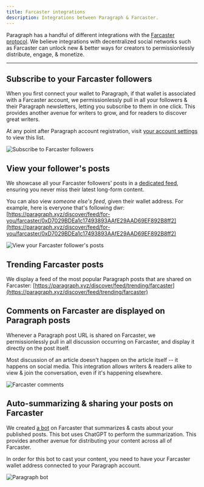 ```yaml
---
title: Farcaster integrations
description: Integrations between Paragraph & Farcaster.
---
```


Paragraph has a handful of different integrations with the [Farcaster protocol](https://www.farcaster.xyz/). We believe integrations with decentralized social networks such as Farcaster can unlock new & better ways for creators to permissionlessly distribute, engage, & monetize.

---

## Subscribe to your Farcaster followers

When you first connect your wallet to Paragraph, if that wallet is associated with a Farcaster account, we permissionlessly pull in all your followers & their Paragraph newsletters, letting you subscribe to them in one click. This provides another avenue for writers to grow, and for readers to discover great writers.

At any point after Paragraph account registration, visit [your account settings](https://paragraph.xyz/settings/account/social) to view this list.

![Subscribe to Farcaster followers](/img/farcaster/subscribe.png)

## View your follower's posts

We showcase all your Farcaster followers' posts in a [dedicated feed](https://paragraph.xyz/discover/feed/for-you/farcaster), ensuring you never miss their latest long-form content.

You can also view _someone else's feed_, given their wallet address. For example, here is everyone that's following dwr: [https://paragraph.xyz/discover/feed/for-you/farcaster/0xD7029BDEa1c17493893AAfE29AAD69EF892B8ff2](https://paragraph.xyz/discover/feed/for-you/farcaster/0xD7029BDEa1c17493893AAfE29AAD69EF892B8ff2)

![View your Farcaster follower's posts](/img/farcaster/feed.png)


## Trending Farcaster posts

We display a feed of the most popular Paragraph posts that are shared on Farcaster: [https://paragraph.xyz/discover/feed/trending/farcaster](https://paragraph.xyz/discover/feed/trending/farcaster)


## Comments on Farcaster are displayed on Paragraph posts

Whenever a Paragraph post URL is shared on Farcaster, we permissionlessly pull in all discussion occurring on Farcaster, and display it directly on the post itself.

Most discussion of an article doesn't happen on the article itself -- it happens on social media. This integration allows writers & readers alike to view & join the conversation, even if it's happening elsewhere.

![Farcaster comments](/img/farcaster/comments.png)

## Auto-summarizing & sharing your posts on Farcaster

We created [a bot](https://warpcast.com/paragraph) on Farcaster that summarizes & casts about your published posts. This bot uses ChatGPT to perform the summarization. This provides another avenue for distributing your content across all of Farcaster.

In order for this bot to cast your content, you need to have your Farcaster wallet address connected to your Paragraph account.


![Paragraph bot](/img/farcaster/bot.png)
